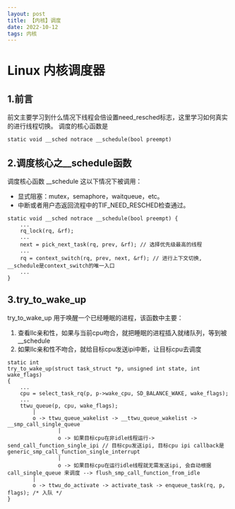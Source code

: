 ```yaml
---
layout: post
title: 【内核】调度
date: 2022-10-12
tags: 内核
---
```



# Linux 内核调度器

## 1.前言

前文主要学习到什么情况下线程会倍设置need_resched标志，这里学习如何真实的进行线程切换。
调度的核心函数是
```
static void __sched notrace __schedule(bool preempt)
```

## 2.调度核心之__schedule函数

调度核心函数 __schedule 这以下情况下被调用：
- 显式阻塞：mutex，semaphore，waitqueue，etc。
- 中断或者用户态返回流程中的TIF_NEED_RESCHED检查通过。

```
static void __sched notrace __schedule(bool preempt) {
	...
	rq_lock(rq, &rf);
	...
	next = pick_next_task(rq, prev, &rf); // 选择优先级最高的线程
	...
	rq = context_switch(rq, prev, next, &rf); // 进行上下文切换, __schedule是context_switch的唯一入口
	...
}
```

## 3.try_to_wake_up

try_to_wake_up 用于唤醒一个已经睡眠的进程，该函数中主要：
1. 查看llc亲和性，如果与当前cpu吻合，就把睡眠的进程插入就绪队列，等到被__schedule
2. 如果llc亲和性不吻合，就给目标cpu发送ipi中断，让目标cpu去调度


```
static int
try_to_wake_up(struct task_struct *p, unsigned int state, int wake_flags)
{
	...
	cpu = select_task_rq(p, p->wake_cpu, SD_BALANCE_WAKE, wake_flags);
	...
	ttwu_queue(p, cpu, wake_flags);
		|
		o -> ttwu_queue_wakelist -> __ttwu_queue_wakelist -> __smp_call_single_queue
				|
				o -> 如果目标cpu在非idle线程运行-> send_call_function_single_ipi // 目标cpu发送ipi, 目标cpu ipi callback是generic_smp_call_function_single_interrupt
				|
				o -> 如果目标cpu在运行idle线程就无需发送ipi, 会自动根据call_single_queue 来调度 --> flush_smp_call_function_from_idle
		|
		o -> ttwu_do_activate -> activate_task -> enqueue_task(rq, p, flags); /* 入队 */
}
```
